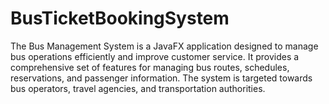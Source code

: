 # BusTicketBookingSystem
The Bus Management System is a JavaFX application designed to manage bus operations efficiently and improve customer service. It provides a comprehensive set of features for managing bus routes, schedules, reservations, and passenger information. The system is targeted towards bus operators, travel agencies, and transportation authorities.
